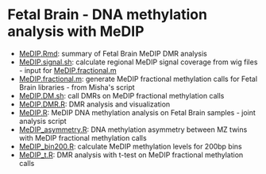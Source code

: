 Fetal Brain - DNA methylation analysis with MeDIP
==================================================
* [MeDIP.Rmd](./MeDIP.md): summary of Fetal Brain MeDIP DMR analysis     
* [MeDIP.signal.sh](./MeDIP.signal.sh): calculate regional MeDIP signal coverage from wig files - input for [MeDIP.fractional.m](./MeDIP.fractional.m)
* [MeDIP.fractional.m](./MeDIP.fractional.m): generate MeDIP fractional methylation calls for Fetal Brain libraries - from Misha's script
* [MeDIP.DM.sh](./MeDIP.DM.sh): call DMRs on MeDIP fractional methylation calls
* [MeDIP.DMR.R](./MeDIP.DMR.R): DMR analysis and visualization   
* [MeDIP.R](./MeDIP.R): MeDIP DNA methylation analysis on Fetal Brain samples - joint analysis script
* [MeDIP_asymmetry.R](./MeDIP_asymmetry.R): DNA methylation asymmetry between MZ twins with MeDIP fractional methylation calls
* [MeDIP_bin200.R](./MeDIP_bin200.R): calculate MeDIP methylation levels for 200bp bins
* [MeDIP_t.R](./MeDIP_t.R): DMR analysis with t-test on MeDIP fractional methylation calls
